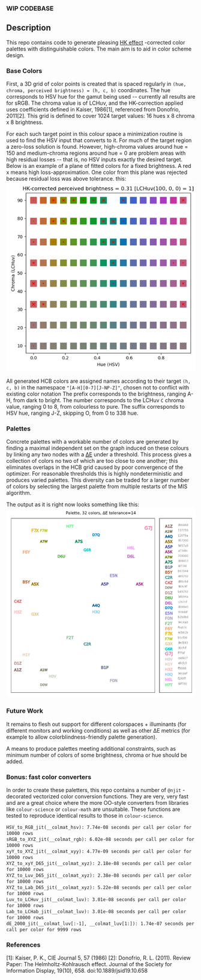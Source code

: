 
### WIP CODEBASE

## Description


This repo contains code to generate pleasing
[HK effect](https://en.wikipedia.org/wiki/Helmholtz%E2%80%93Kohlrausch_effect)
-corrected color palettes with distinguishable colors. The main aim is to aid in
color scheme design.

### Base Colors

First, a 3D grid of color points is created that is spaced regularly in
`(hue, chroma, perceived brightness) = (h, c, b)` coordinates. The hue corresponds
to HSV hue for the gamut being used -- currently all results are for sRGB. The
chroma value is of LCHuv, and the HK-correction applied uses coefficients 
defined in Kaiser, 1986[1], referenced from Donofrio, 2011[2]. This grid is
defined to cover 1024 target values: 16 hues x 8 chroma x 8 brightness.

For each such target point in this colour space a minimization routine is used
to find the HSV input that converts to it. For much of the target region a zero-loss
solution is found. However, high-chroma values around hue = 150 and medium-chroma
regions around hue = 0 are problem areas with high residual losses -- that is,
no HSV inputs exactly the desired target.
Below is an example of a plane of fitted colors for a fixed brightness. A red x means
high loss-approximation. One color from this plane was rejected because residual loss
was above tolerance.
this: ![](examples/base_colors.png)

All generated HCB colors are assigned names according to their target `(h, c, b)`
in the namespace `"[A-H][0-7][J-NP-Z]"`, chosen not to conflict with existing color notation
The prefix corresponds to the brightness, ranging A-H, from dark to bright. The
number corresponds to the LCHuv `C` chroma value, ranging 0 to 8, from
colourless to pure. The suffix corresponds to HSV hue, ranging J-Z, skipping O,
from 0 to 338 hue.

### Palettes

Concrete palettes with a workable number of colors are generated by finding a
maximal independent set on the graph induced on these colours by linking any two
nodes with a [ΔE](https://en.wikipedia.org/wiki/Color_difference#CIEDE2000)
under a threshold. This process gives a collection of colors no two of which are
too close to one another; this eliminates overlaps in the HCB grid caused by poor
convergence of the optimizer. For reasonable thresholds this is highly
nondeterministic and produces varied palettes. This diversity can be traded for
a larger number of colors by selecting the largest palette from multiple
restarts of the MIS algorithm.

The output as it is right now looks something like
this: ![](examples/example_palette.png)

### Future Work

It remains to flesh out support for different colorspaces + illuminants (for different
monitors and working conditions) as well as other
ΔE metrics (for example to allow colorblindness-friendly palette
generation).


A means to produce palettes meeting additional constraints, such as minimum number of colors of
some brightness, chroma or hue should be added.

### Bonus: fast color converters

In order to create these paletters, this repo contains a number of `@njit`
-decorated vectorized color conversion functions. They are very, very fast and
are a great choice where the more OO-style converters from libraries
like `colour-science` or `colour-math`
are unsuitable. These functions are tested to reproduce identical results to
those in
`colour-science`.

```
HSV_to_RGB_jit(__colmat_hsv): 7.74e-08 seconds per call per color for 10000 rows
sRGB_to_XYZ_jit(__colmat_rgb): 6.02e-08 seconds per call per color for 10000 rows
xyY_to_XYZ_jit(__colmat_xyy): 4.77e-09 seconds per call per color for 10000 rows
XYZ_to_xyY_D65_jit(__colmat_xyz): 2.18e-08 seconds per call per color for 10000 rows
XYZ_to_Luv_D65_jit(__colmat_xyz): 2.38e-08 seconds per call per color for 10000 rows
XYZ_to_Lab_D65_jit(__colmat_xyz): 5.22e-08 seconds per call per color for 10000 rows
Luv_to_LCHuv_jit(__colmat_luv): 3.01e-08 seconds per call per color for 10000 rows
Lab_to_LCHab_jit(__colmat_luv): 3.01e-08 seconds per call per color for 10000 rows
dE_2000_jit(__colmat_luv[:-1], __colmat_luv[1:]): 1.74e-07 seconds per call per color for 9999 rows

```

### References
[1]: Kaiser, P. K., CIE Journal 5, 57 (1986)
[2]: Donofrio, R. L. (2011). Review Paper: The Helmholtz-Kohlrausch effect. Journal of the Society for Information Display, 19(10), 658. doi:10.1889/jsid19.10.658